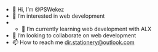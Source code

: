 - 👋 Hi, I’m @PSWekez
- 👀 I’m interested in web development
- - 🌱 I’m currently learning web development with ALX
- 💞️ I’m looking to collaborate on web development
- 📫 How to reach me dir.stationery@outlook.com

<!---
PSWekez/PSWekez is a ✨ special ✨ repository because its `README.md` (this file) appears on your GitHub profile.
You can click the Preview link to take a look at your changes.
--->
